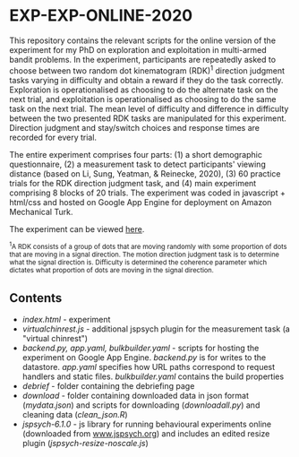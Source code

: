 # EXP-EXP-ONLINE-2020

This repository contains the relevant scripts for the online version of the experiment for my PhD on exploration and exploitation in multi-armed bandit problems. 
In the experiment, participants are repeatedly asked to choose between two random dot kinematogram (RDK)<sup>1</sup> direction judgment tasks varying in difficulty and obtain a
reward if they do the task correctly. Exploration is operationalised as choosing to do the alternate task on the next trial, and exploitation is
operationalised as choosing to do the same task on the next trial. The mean level of difficulty and difference in difficulty between the two presented RDK tasks are manipulated for this experiment. Direction judgment and stay/switch choices and response times are recorded for every trial.

The entire experiment comprises four parts: (1) a short demographic questionnaire, (2) a measurement task to detect participants' viewing distance
(based on Li, Sung, Yeatman, & Reinecke, 2020), (3) 60 practice trials for the RDK direction judgment task, and (4) main experiment comprising
8 blocks of 20 trials. The experiment was coded in javascript + html/css and hosted on Google App Engine for deployment on Amazon Mechanical Turk. 

The experiment can be viewed [here](https://exp-exp-289600.ts.r.appspot.com/).

<sub><sup>1</sup>A RDK consists of a group of dots that are moving randomly with some proportion of dots that are moving in a signal direction. The motion direction judgment task is to determine what the signal direction is. Difficulty is determined the coherence parameter which dictates what proportion of dots are moving in the signal direction.  </sub>

## Contents
- *index.html* - experiment
- *virtualchinrest.js* - additional jspsych plugin for the measurement task (a "virtual chinrest")
- *backend.py, app.yaml, bulkbuilder.yaml* - scripts for hosting the experiment on Google App Engine. *backend.py* is for writes to the datastore. *app.yaml*
specifies how URL paths correspond to request handlers and static files. *bulkbuilder.yaml* contains the build properties
- *debrief* - folder containing the debriefing page
- *download* - folder containing downloaded data in json format (*mydata.json*) and scripts for downloading (*downloadall.py*) and cleaning data (*clean_json.R*)
- *jspsych-6.1.0* - js library for running behavioural experiments online (downloaded from www.jspsych.org) and includes an edited resize plugin (*jspsych-resize-noscale.js*)
